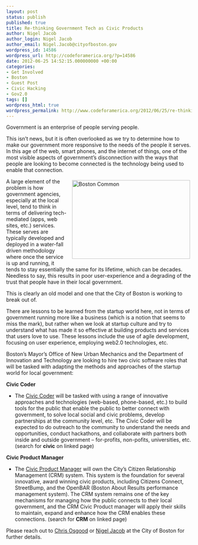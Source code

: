 ```yaml
---
layout: post
status: publish
published: true
title: Re-thinking Government Tech as Civic Products
author: Nigel Jacob
author_login: Nigel Jacob
author_email: Nigel.Jacob@cityofboston.gov
wordpress_id: 14586
wordpress_url: http://codeforamerica.org/?p=14586
date: 2012-06-25 14:52:15.000000000 +00:00
categories:
- Get Involved
- Boston
- Guest Post
- Civic Hacking
- Gov2.0
tags: []
wordpress_html: true
wordpress_permalink: http://www.codeforamerica.org/2012/06/25/re-thinking-government-tech-as-civic-products/
---
```


<p>Government is an enterprise of people serving people.</p>
<p>This isn’t news, but it is often overlooked as we try to determine how to make our government more responsive to the needs of the people it serves. In this age of the web, smart phones, and the internet of things, one of the most visible aspects of government’s disconnection with the ways that people are looking to become connected is the technology being used to enable that connection.</p>
<p><a href="http://en.wikipedia.org/wiki/File:Boston_common_20060619.jpg"><img alt="Boston Common" height="213" src="http://codeforamerica.org/wp-content/uploads/2012/06/boston-commons.jpg" style="float: right; padding: 5px; margin-left: 10px;" title="Boston Common" width="320"/></a></p>
<p>A large element of the problem is how government agencies, especially at the local level, tend to think in terms of delivering tech-mediated (apps, web sites, etc.) services. These serves are typically developed and deployed in a water-fall driven methodology where once the service is up and running, it tends to stay essentially the same for its lifetime, which can be decades. Needless to say, this results in poor user-experience and a degrading of the trust that people have in their local government.</p>
<p>This is clearly an old model and one that the City of Boston is working to break out of.</p>
<p>There are lessons to be learned from the startup world here, not in terms of government running more like a business (which is a notion that seems to miss the mark), but rather when we look at startup culture and try to understand what has made it so effective at building products and services that users love to use. These lessons include the use of agile development, focusing on user experience, employing web2.0 technologies, etc.</p>
<p>Boston’s Mayor’s Office of New Urban Mechanics and the Department of Innovation and Technology are looking to hire two civic software roles that will be tasked with adapting the methods and approaches of the startup world for local government:</p>
<p><strong>Civic Coder</strong></p>
<ul>
<li>The <a href="https://recruit.cityofboston.gov:8443/psp/prdcg/EMPLOYEE/HRMS/c/HRS_HRAM.HRS_CE.GBL?Page=HRS_CE_HM_PRE&amp;Action=A&amp;SiteId=1">Civic Coder</a> will be tasked with using a range of innovative approaches and technologies (web-based, phone-based, etc.) to build tools for the public that enable the public to better connect with government, to solve local social and civic problems, develop partnerships at the community level, etc. The Civic Coder will be expected to do outreach to the community to understand the needs and opportunities, conduct hackathons, and collaborate with partners both inside and outside government – for-profits, non-pofits, universities, etc. (search for <strong>civic</strong> on linked page)</li>
</ul>
<p><strong>Civic Product Manager</strong></p>
<ul>
<li>The <a href="https://recruit.cityofboston.gov:8443/psp/prdcg/EMPLOYEE/HRMS/c/HRS_HRAM.HRS_CE.GBL?Page=HRS_CE_HM_PRE&amp;Action=A&amp;SiteId=1">Civic Product Manager</a> will own the City’s Citizen Relationship Management (CRM) system. This system is the foundation for several innovative, award winning civic products, including Citizens Connect, StreetBump, and the OpenBAR (Boston About Results performance management system). The CRM system remains one of the key mechanisms for managing how the public connects to their local government, and the CRM Civic Product manager will apply their skills to maintain, expand and enhance how the CRM enables these connections. (search for <strong>CRM</strong> on linked page)</li>
</ul>
<p>Please reach out to <a href="mailto:Chris.Osgood@cityofboston.gov">Chris Osgood</a> or <a href="mailto:Nigel.Jacob@cityofboston.gov">Nigel Jacob</a> at the City of Boston for further details.</p>
